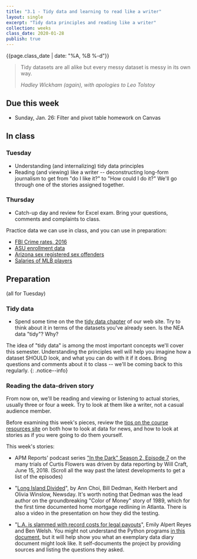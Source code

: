 ```yaml
---
title: "3.1 - Tidy data and learning to read like a writer"
layout: single
excerpt: "Tidy data principles and reading like a writer"
collection: weeks
class_date: 2020-01-28
publish: true
---
```


{{page.class_date | date: "%A, %B %-d"}}

> Tidy datasets are all alike but every messy dataset is messy in its own way.
>
> <cite>Hadley Wickham (again), with apologies to Leo Tolstoy</cite>

## Due this week

* Sunday, Jan. 26: Filter and pivot table homework on Canvas


## In class

### Tuesday
* Understanding (and internalizing) tidy data principles
* Reading (and viewing) like a writer -- deconstructing long-form journalism to get from "do I like it?" to "How could I do it?" We'll go through one of the stories assigned together.

### Thursday

* Catch-up day and review for Excel exam. Bring your questions, comments and complaints to class.

Practice data we can use in class, and you can use in preparation:
* [FBI Crime rates, 2016]({{site.cdocs}}/excel/practice/03-excel-rates)
* [ASU enrollment data]({{site.cdocs}}/assets/data/xlexamples/asu_enrollment.xlsx)
* [Arizona sex registered sex offenders]({{site.cdocs}}/assets/data/xlexamples/arizona_sexoffenders.xlsx)
* [Salaries of MLB players]({{site.cdocs}}/assets/data/xlexamples/MLB2011.xlsx)

## Preparation
(all for Tuesday)

### Tidy data

* Spend some time on the the [tidy data chapter]({{site.cdocs}}/excel/xlguides/xl-tidydata) of our web site. Try to think about it in terms of the datasets you've already seen. Is the NEA data "tidy"? Why?

The idea of "tidy data" is among the most important concepts we'll cover this semester. Understanding the principles well will help you imagine how a dataset SHOULD look, and what you can do with it if it does. Bring questions and comments about it to class -- we'll be coming back to this regularly.
{: .notice--info}

### Reading the data-driven story

From now on, we'll be reading and viewing or listening to actual stories, usually three or four a week. Try to look at them like a writer, not a casual audience member.

Before examining this week's pieces, review the [tips on the course resources site]({{site.cdocs}}/general) on both how to look at data for news, and how to look at stories as if you were going to do them yourself.

This week's stories:

* APM Reports' podcast series ["In the Dark" Season 2, Episode 7](https://www.apmreports.org/in-the-dark/season-two) on the many trials of Curtis Flowers was driven by data reporting by Will Craft, June 15, 2018.  (Scroll all the way past the latest developments to get a list of the episodes)

* "[Long Island Divided](https://projects.newsday.com/long-island/real-estate-agents-investigation/)", by Ann Choi, Bill Dedman, Keith Herbert and Olivia Winslow, Newsday. It's worth noting that Dedman was the lead author on the groundbreaking "Color of Money" story of 1989, which for the first time documented home mortgage redlining in Atlanta. There is also a video in the presentation on how they did the testing.

* "[L.A. is slammed with record costs for legal payouts](http://www.latimes.com/local/lanow/la-me-ln-city-payouts-20180627-story.html)", Emily Alpert Reyes and Ben Welsh. You might not understand the Python programs [in this document](https://github.com/datadesk/la-settlements-analysis/blob/master/notebook.ipynb), but it will help show you what an exemplary data diary document might look like. It self-documents the project by providing sources and listing the questions they asked.
